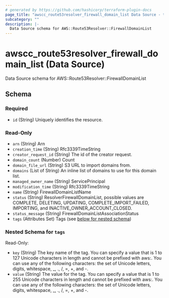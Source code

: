 ```yaml
---
# generated by https://github.com/hashicorp/terraform-plugin-docs
page_title: "awscc_route53resolver_firewall_domain_list Data Source - terraform-provider-awscc"
subcategory: ""
description: |-
  Data Source schema for AWS::Route53Resolver::FirewallDomainList
---
```


# awscc_route53resolver_firewall_domain_list (Data Source)

Data Source schema for AWS::Route53Resolver::FirewallDomainList



<!-- schema generated by tfplugindocs -->
## Schema

### Required

- `id` (String) Uniquely identifies the resource.

### Read-Only

- `arn` (String) Arn
- `creation_time` (String) Rfc3339TimeString
- `creator_request_id` (String) The id of the creator request.
- `domain_count` (Number) Count
- `domain_file_url` (String) S3 URL to import domains from.
- `domains` (List of String) An inline list of domains to use for this domain list.
- `managed_owner_name` (String) ServicePrincipal
- `modification_time` (String) Rfc3339TimeString
- `name` (String) FirewallDomainListName
- `status` (String) ResolverFirewallDomainList, possible values are COMPLETE, DELETING, UPDATING, COMPLETE_IMPORT_FAILED, IMPORTING, and INACTIVE_OWNER_ACCOUNT_CLOSED.
- `status_message` (String) FirewallDomainListAssociationStatus
- `tags` (Attributes Set) Tags (see [below for nested schema](#nestedatt--tags))

<a id="nestedatt--tags"></a>
### Nested Schema for `tags`

Read-Only:

- `key` (String) The key name of the tag. You can specify a value that is 1 to 127 Unicode characters in length and cannot be prefixed with aws:. You can use any of the following characters: the set of Unicode letters, digits, whitespace, _, ., /, =, +, and -.
- `value` (String) The value for the tag. You can specify a value that is 1 to 255 Unicode characters in length and cannot be prefixed with aws:. You can use any of the following characters: the set of Unicode letters, digits, whitespace, _, ., /, =, +, and -.


